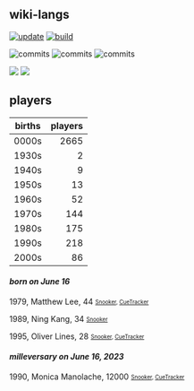 ## wiki-langs
[![update](https://github.com/dreamerminsk/wiki-langs/actions/workflows/update-tables.yml/badge.svg)](https://github.com/dreamerminsk/wiki-langs/actions/workflows/update-tables.yml)
[![build](https://github.com/dreamerminsk/wiki-langs/actions/workflows/build.yml/badge.svg)](https://github.com/dreamerminsk/wiki-langs/actions/workflows/build.yml)

![commits](https://img.shields.io/github/commit-activity/y/dreamerminsk/wiki-langs)
![commits](https://img.shields.io/github/commit-activity/m/dreamerminsk/wiki-langs)
![commits](https://img.shields.io/github/commit-activity/w/dreamerminsk/wiki-langs)

![](https://img.shields.io/github/languages/code-size/dreamerminsk/wiki-langs)
![](https://img.shields.io/github/repo-size/dreamerminsk/wiki-langs)

## players
| births | players |
| :----: | ------: |
| 0000s | 2665 |
| 1930s | 2 |
| 1940s | 9 |
| 1950s | 13 |
| 1960s | 52 |
| 1970s | 144 |
| 1980s | 175 |
| 1990s | 218 |
| 2000s | 86 |

#### ***born on June 16***
1979, Matthew Lee, 44 <sub><sup>[Snooker](http://www.snooker.org/res/index.asp?player=2779), [CueTracker](http://cuetracker.net/Players/matthew-lee/)</sup></sub>

1989, Ning Kang, 34 <sub><sup>[Snooker](http://www.snooker.org/res/index.asp?player=2357)</sup></sub>

1995, Oliver Lines, 28 <sub><sup>[Snooker](http://www.snooker.org/res/index.asp?player=592), [CueTracker](http://cuetracker.net/Players/oliver-lines/)</sup></sub>


#### ***milleversary on June 16, 2023***
1990, Monica Manolache, 12000 <sub><sup>[Snooker](http://www.snooker.org/res/index.asp?player=1959), [CueTracker](http://cuetracker.net/Players/monica-manolache/)</sup></sub>



